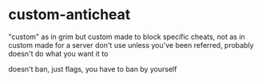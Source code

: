 # custom-anticheat
"custom" as in grim but custom made to block specific cheats, not as in custom made for a server
don't use unless you've been referred, probably doesn't do what you want it to

doesn't ban, just flags, you have to ban by yourself
